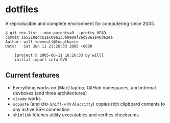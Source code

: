 # dotfiles

A reproducible and complete environment for computering since 2005.

    $ git rev-list --max-parents=0 --pretty HEAD
    commit 165210edc61ec09e133b8e0af26d98e1e46de2ea
    Author: will <devnull@localhost>
    Date:   Sat Jun 11 21:26:33 2005 +0000

        [project @ 2005-06-11 16:26:33 by will]
        initial import into CVS

## Current features

- Everything works on (Mac) laptop, GitHub codespaces, and internal devboxes (and three architectures)
- `claude` works
- `scpaste` (and `CMD-Shift-v` in `Alacritty`) copies rich clipboard contents to any active SSH connection
- `shimlink` fetches utility executables and verifies checksums
